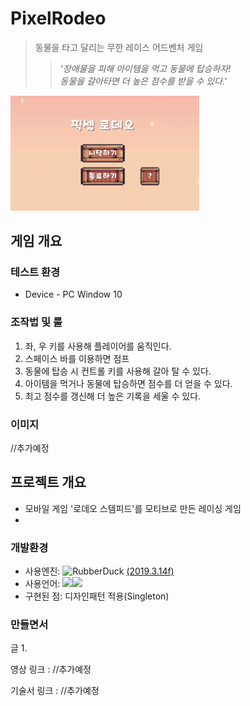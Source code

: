 PixelRodeo
============
>동물을 타고 달리는 무한 레이스 어드벤처 게임   
>>*'장애물을 피해 아이템을 먹고 동물에 탑승하자!    
>>동물을 갈아타면 더 높은 점수를 받을 수 있다.'*

<img src="https://github.com/leehb105/PixelRodeo/blob/main/Assets/GitImages/main.png" width="60%" height="50%" title="px(픽셀) 크기 설정" alt="image"></img>   

## 게임 개요

### 테스트 환경
- Device - PC Window 10   

### 조작법 및 룰
1. 좌, 우 키를 사용해 플레이어를 움직인다.
2. 스페이스 바를 이용하면 점프
3. 동물에 탑승 시 컨트롤 키를 사용해 갈아 탈 수 있다.
4. 아이템을 먹거나 동물에 탑승하면 점수를 더 얻을 수 있다.
5. 최고 점수를 갱신해 더 높은 기록을 세울 수 있다.     

### 이미지
//추가예정

## 프로젝트 개요
- 모바일 게임 '로데오 스템피드'를 모티브로 만든 레이싱 게임
- 

### 개발환경
- 사용엔진: <img src="https://upload.wikimedia.org/wikipedia/commons/thumb/1/19/Unity_Technologies_logo.svg/1280px-Unity_Technologies_logo.svg.png" width="90px" height="30px" title="unity_image" alt="RubberDuck"></img> [(2019.3.14f)](https://unity3d.com/unity/whats-new/2019.3.14 "2019.3.14 link")   
- 사용언어: <img src="https://img.shields.io/badge/C%20Sharp-239120?style=flat-square&logo=C%20Sharp&logoColor=white"/></a><img src="https://img.shields.io/badge/Visual%20Studio-5C2D91?style=flat-square&logo=Visual%20Studio&logoColor=white"/></a>         
- 구현된 점: 디자인패턴 적용(Singleton)

### 만들면서
글
1.

 
  

    
영상 링크 : //추가예정

기술서 링크 : //추가예정

